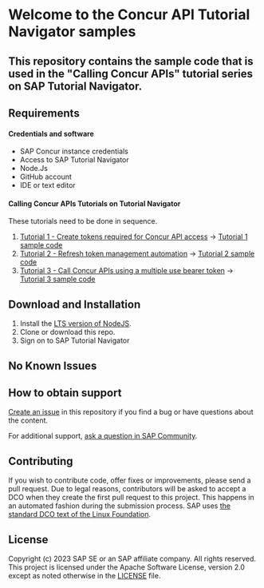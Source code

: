 <!-- # SAP-samples/repository-template
This default template for SAP Samples repositories includes files for README, LICENSE, and .reuse/dep5. All repositories on github.com/SAP-samples will be created based on this template.

# Containing Files

1. The LICENSE file:
In most cases, the license for SAP sample projects is `Apache 2.0`.

2. The .reuse/dep5 file: 
The [Reuse Tool](https://reuse.software/) must be used for your samples project. You can find the .reuse/dep5 in the project initial. Please replace the parts inside the single angle quotation marks < > by the specific information for your repository.

3. The README.md file (this file):
Please edit this file as it is the primary description file for your project. You can find some placeholder titles for sections below.
-->

# Welcome to the Concur API Tutorial Navigator samples
<!-- Title -->

<!--- Register repository https://api.reuse.software/register, then add REUSE badge:
[![REUSE status](https://api.reuse.software/badge/github.com/SAP-samples/REPO-NAME)](https://api.reuse.software/info/github.com/SAP-samples/REPO-NAME)
-->

## This repository contains the sample code that is used in the "Calling Concur APIs" tutorial series on SAP Tutorial Navigator.
<!-- Please include SEO-friendly description -->

## Requirements

#### Credentials and software
 - SAP Concur instance credentials
 - Access to SAP Tutorial Navigator
 - Node.Js
 - GitHub account
 - IDE or text editor

#### Calling Concur APIs Tutorials on Tutorial Navigator

These tutorials need to be done in sequence.
1. [Tutorial 1 - Create tokens required for Concur API access](https://developers-qa-blue.wcms-nonprod.c.eu-de-2.cloud.sap/tutorials/concur-get-refresh-token.html) -> [Tutorial 1 sample code](https://github.com/SAP-samples/concur-api-samplecode/tree/main/SampleCode/Tutorial_1)
2. [Tutorial 2 - Refresh token management automation](https://developers-qa-blue.wcms-nonprod.c.eu-de-2.cloud.sap/tutorials/concur-refresh-token-management.html) -> [Tutorial 2 sample code](https://github.com/SAP-samples/concur-api-samplecode/tree/main/SampleCode/Tutorial_2)
3. [Tutorial 3 - Call Concur APIs using a multiple use bearer token](https://developers-qa-blue.wcms-nonprod.c.eu-de-2.cloud.sap/tutorials/concur-calling-apis.html) -> [Tutorial 3 sample code](https://github.com/SAP-samples/concur-api-samplecode/tree/main/SampleCode/Tutorial_3)


## Download and Installation
1. Install the [LTS version of NodeJS](https://nodejs.org/en/download).
2. Clone or download this repo.
3. Sign on to SAP Tutorial Navigator

## No Known Issues
<!-- You may simply state "No known issues. -->

## How to obtain support
[Create an issue](https://github.com/SAP-samples/<repository-name>/issues) in this repository if you find a bug or have questions about the content.
 
For additional support, [ask a question in SAP Community](https://answers.sap.com/questions/ask.html).

## Contributing
If you wish to contribute code, offer fixes or improvements, please send a pull request. Due to legal reasons, contributors will be asked to accept a DCO when they create the first pull request to this project. This happens in an automated fashion during the submission process. SAP uses [the standard DCO text of the Linux Foundation](https://developercertificate.org/).

## License
Copyright (c) 2023 SAP SE or an SAP affiliate company. All rights reserved. This project is licensed under the Apache Software License, version 2.0 except as noted otherwise in the [LICENSE](LICENSE) file.
